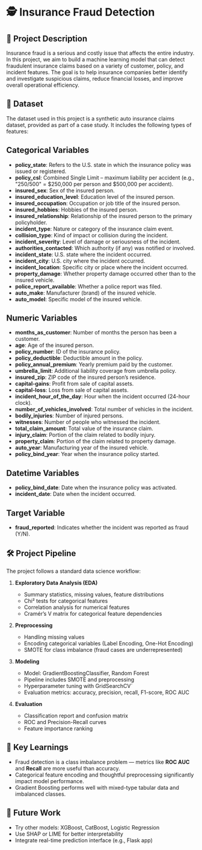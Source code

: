 # 🕵️ Insurance Fraud Detection


## 📌 Project Description

Insurance fraud is a serious and costly issue that affects the entire industry. In this project, we aim to build a machine learning model that can detect fraudulent insurance claims based on a variety of customer, policy, and incident features. The goal is to help insurance companies better identify and investigate suspicious claims, reduce financial losses, and improve overall operational efficiency.

## 📂 Dataset


The dataset used in this project is a synthetic auto insurance claims dataset, provided as part of a case study. It includes the following types of features:


## Categorical Variables

- **policy_state**: Refers to the U.S. state in which the insurance policy was issued or registered.
- **policy_csl**: Combined Single Limit – maximum liability per accident (e.g., "250/500" = $250,000 per person and $500,000 per accident).
- **insured_sex**: Sex of the insured person.
- **insured_education_level**: Education level of the insured person.
- **insured_occupation**: Occupation or job title of the insured person.
- **insured_hobbies**: Hobbies of the insured person.
- **insured_relationship**: Relationship of the insured person to the primary policyholder.
- **incident_type**: Nature or category of the insurance claim event.
- **collision_type**: Kind of impact or collision during the incident.
- **incident_severity**: Level of damage or seriousness of the incident.
- **authorities_contacted**: Which authority (if any) was notified or involved.
- **incident_state**: U.S. state where the incident occurred.
- **incident_city**: U.S. city where the incident occurred.
- **incident_location**: Specific city or place where the incident occurred.
- **property_damage**: Whether property damage occurred other than to the insured vehicle.
- **police_report_available**: Whether a police report was filed.
- **auto_make**: Manufacturer (brand) of the insured vehicle.
- **auto_model**: Specific model of the insured vehicle.

## Numeric Variables

- **months_as_customer**: Number of months the person has been a customer.
- **age**: Age of the insured person.
- **policy_number**: ID of the insurance policy.
- **policy_deductible**: Deductible amount in the policy.
- **policy_annual_premium**: Yearly premium paid by the customer.
- **umbrella_limit**: Additional liability coverage from umbrella policy.
- **insured_zip**: ZIP code of the insured person’s residence.
- **capital-gains**: Profit from sale of capital assets.
- **capital-loss**: Loss from sale of capital assets.
- **incident_hour_of_the_day**: Hour when the incident occurred (24-hour clock).
- **number_of_vehicles_involved**: Total number of vehicles in the incident.
- **bodily_injuries**: Number of injured persons.
- **witnesses**: Number of people who witnessed the incident.
- **total_claim_amount**: Total value of the insurance claim.
- **injury_claim**: Portion of the claim related to bodily injury.
- **property_claim**: Portion of the claim related to property damage.
- **auto_year**: Manufacturing year of the insured vehicle.
- **policy_bind_year**: Year when the insurance policy started.

## Datetime Variables

- **policy_bind_date**: Date when the insurance policy was activated.
- **incident_date**: Date when the incident occurred.

## Target Variable

- **fraud_reported**: Indicates whether the incident was reported as fraud (Y/N).


## 🛠️ Project Pipeline

The project follows a standard data science workflow:

1. **Exploratory Data Analysis (EDA)**  
   - Summary statistics, missing values, feature distributions  
   - Chi² tests for categorical features  
   - Correlation analysis for numerical features  
   - Cramér’s V matrix for categorical feature dependencies

2. **Preprocessing**  
   - Handling missing values  
   - Encoding categorical variables (Label Encoding, One-Hot Encoding)  
   - SMOTE for class imbalance (fraud cases are underrepresented)

3. **Modeling**  
   - Model: GradientBoostingClassifier,  Random Forest 
   - Pipeline includes SMOTE and preprocessing  
   - Hyperparameter tuning with GridSearchCV` 
   - Evaluation metrics: accuracy, precision, recall, F1-score, ROC AUC

4. **Evaluation**  
   - Classification report and confusion matrix  
   - ROC and Precision-Recall curves  
   - Feature importance ranking


## 🧠 Key Learnings

- Fraud detection is a class imbalance problem — metrics like **ROC AUC** and **Recall** are more useful than accuracy.
- Categorical feature encoding and thoughtful preprocessing significantly impact model performance.
- Gradient Boosting performs well with mixed-type tabular data and imbalanced classes.

## 📌 Future Work

- Try other models: XGBoost, CatBoost, Logistic Regression  
- Use SHAP or LIME for better interpretability  
- Integrate real-time prediction interface (e.g., Flask app)
